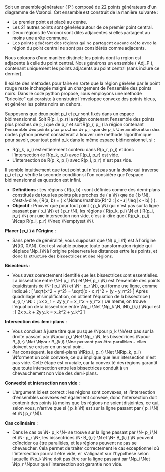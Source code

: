 
Soit un ensemble générateur \( P \) composé de 22 points générateurs d'un diagramme de Voronoi. Cet ensemble est construit de la manière suivante :
   - Le premier point est placé au centre.
   - Les 21 autres points sont générés autour de ce premier point central.
   - Deux régions de Voronoi sont dites adjacentes si elles partagent au moins une arête commune.
   - Les points générant des régions qui ne partagent aucune arête avec la région du point central ne sont pas considérés comme adjacents.

Nous colorons d'une manière distincte les points dont la région est adjacente à celle du point central.
Nous générons un ensemble \( Adj\_P \), contenant uniquement les points adjacents au point central (sans inclure ce dernier).

Il existe des méthodes pour faire en sorte que la région générée par le point rouge reste inchangée malgré un changement de l'ensemble des points noirs.
Dans le code python proposé, nous employons une méthode "bricolée" qui consiste à construire l'enveloppe convexe des points bleus, et générer les points noirs en dehors.

Supposons que deux point p_i et p_r sont fixés dans un espace bidimensionnel. Soit R(p_i, p_r) la région contenant l'ensemble des points plus proches de p_i que de p_r et soit R(p_r, p_i) la région contenant l'ensemble des points plus proches de p_r que de p_i.
Une amélioration des codes python présent consisterait à trouver une méthode algorithmique pour savoir, pour tout point p_k dans le même espace bidimensionnel, si :
- R(p_k, p_i) est entièrement contenu dans R(p_r, p_i) et donc l'intersection de R(p_k, p_i) avec R(p_i, p_r) est vide.
- L'intersection de R(p_k, p_i) avec R(p_i, p_r) n'est pas vide.

Il semble intuitivement que tout point qui n'est pas sur la droite qui traverse p_i et p_r vérifie la seconde condition si l'on considère que l'espace bidimensionnel en question est infini.


   - **Définitions** : Les régions \( R(a, b) \) sont définies comme des demi-plans constitués de tous les points plus proches de \( a \N) que de \( b \N), c'est-à-dire, \( R(a, b) = \{ x \Ndans \mathbb{R}^2 : |x - a| \leq |x - b| \} \).
   - **Objectif** : Prouver que pour tout point \( p_k \N) qui n'est pas sur la ligne passant par \( p_i \N) et \( p_r \N), les régions \( R(p_k, p_i) \N et \( R(p_i, p_r) \N) ont une intersection non vide, c'est-à-dire que \( R(p_k, p_i) \Ncap R(p_i, p_r) \Nneq \Nemptyset \N).

**Placer \( p_i \) à l'Origine** :
   - Sans perte de généralité, vous supposez que \N( p_i \N) est à l'origine \N((0, 0)\N). Ceci est valable puisque toute transformation rigide qui déplace \Np_i \Nà l'origine préservera les distances entre les points, et donc la structure des bissectrices et des régions.

**Bisecteurs** :
   - Vous avez correctement identifié que les bissectrices sont essentielles. La bissectrice entre \N-( p_i \N) et \N-( p_r \N) est l'ensemble des points équidistants de \N-( p_i \N) et \N-( p_r \N), qui forme une ligne, comme indiqué :
   \[
   \sqrt{x^2 + y^2} = \sqrt{(x - x_r)^2 + (y - y_r)^2}
   \]
   Après quadrillage et simplification, on obtient l'équation de la bissectrice \( B_{i,r} \N) :
   \[
   2x x_r + 2y y_r = x_r^2 + y_r^2
   \]
   De même, on trouve l'équation de la bissectrice entre \Np_i \Net \Np_k \N, \Nb_{k,i} \Nqui est :
   \[
   2x x_k + 2y y_k = x_k^2 + y_k^2
   \]

**Intersection des demi-plans** :
   - Vous concluez à juste titre que puisque \Npour p_k \Nn'est pas sur la droite passant par \Npour p_i \Net \Np_r \N, les bissectrices \Npour B_{i,r} \Net \Npour B_{k,i} \Nne peuvent pas être parallèles - elles doivent se croiser en un seul point.
   - Par conséquent, les demi-plans \NR(p_i, p_r) \Net \NR(p_k, p_i) \Nforment un coin convexe, ce qui implique que leur intersection n'est pas vide. Cette étape est cruciale, car la convexité des régions garantit que toute intersection entre les bissectrices conduit à un chevauchement non vide des demi-plans.

**Convexité et intersection non vide** :
   - L'argument ici est correct : les régions sont convexes, et l'intersection d'ensembles convexes est également convexe, donc l'intersection doit contenir des points (à moins que les régions ne soient disjointes, ce qui, selon vous, n'arrive que si \( p_k \N) est sur la ligne passant par \( p_i \N) et \N( p_r \N)).

**Cas colinéaire** :
   - Dans le cas où \N- p_k \N- se trouve sur la ligne passant par \N- p_i \N et \N- p_r \N-, les bissectrices \N- B_{i,r} \N et \N- B_{k,i} \N peuvent coïncider ou être parallèles, et les régions peuvent ne pas se chevaucher. Cela permet de traiter correctement le cas exceptionnel où l'intersection pourrait être vide, en s'alignant sur l'hypothèse selon laquelle \Np_k \Nne doit pas être sur la ligne passant par \Np_i \Net \Np_r \Npour que l'intersection soit garantie non vide.
